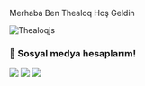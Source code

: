 Merhaba Ben Thealoq Hoş Geldin

<img src="https://komarev.com/ghpvc/?username=thealoqjs&label=Ziyaretçi%20Sayısı&color=552b75" alt="Thealoqjs" />

<h3>🌟 Sosyal medya hesaplarım!</h3>
<p align="left">
     <a href="https://instagram.com/Thealoq" target"blank_"><img src="https://img.shields.io/badge/INSTAGRAM%20-DC3175.svg?&style=for-the-badge&logo=instagram&logoColor=white"></a>
       <a href=https://www.twitch.tv/Leeİstan" target"blank_"><img src="https://img.shields.io/badge/Twitch-9146FF?style=for-the-badge&logo=twitch&logoColor=white"></a>
 <a href="https://open.spotify.com/user/plcdgnxjp7rv57rnc7g5ai4jl?si=b83c10ff0f4b43d1" target"blank_"><img src="https://img.shields.io/badge/Spotify%20-1ed760.svg?&style=for-the-badge&logo=spotify&logoColor=white"></a>
</p>
